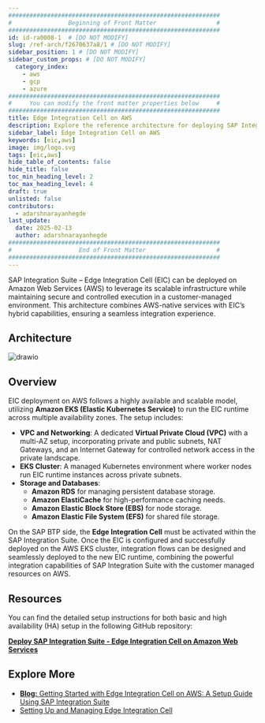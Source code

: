 ```yaml
---
############################################################
#                Beginning of Front Matter                 #
############################################################
id: id-ra0008-1  # [DO NOT MODIFY]
slug: /ref-arch/f2670637a8/1 # [DO NOT MODIFY]
sidebar_position: 1 # [DO NOT MODIFY] 
sidebar_custom_props: # [DO NOT MODIFY]
  category_index: 
    - aws
    - gcp
    - azure
############################################################
#     You can modify the front matter properties below     #
############################################################
title: Edge Integration Cell on AWS
description: Explore the reference architecture for deploying SAP Integration Suite - Edge Integration Cell on AWS. Learn about the required resources, and key considerations for setup and implementation on AWS.
sidebar_label: Edge Integration Cell on AWS
keywords: [eic,aws]
image: img/logo.svg
tags: [eic,aws]
hide_table_of_contents: false
hide_title: false
toc_min_heading_level: 2
toc_max_heading_level: 4
draft: true
unlisted: false
contributors:
  - adarshnarayanhegde
last_update:
  date: 2025-02-13
  author: adarshnarayanhegde
############################################################
#                   End of Front Matter                    #
############################################################
---
```


SAP Integration Suite – Edge Integration Cell (EIC) can be deployed on Amazon Web Services (AWS) to leverage its scalable infrastructure while maintaining secure and controlled execution in a customer-managed environment. This architecture combines AWS-native services with EIC’s hybrid capabilities, ensuring a seamless integration experience.

## Architecture

![drawio](drawio/sap-edge-integration-cell-aws.drawio)

## Overview
EIC deployment on AWS follows a highly available and scalable model, utilizing **Amazon EKS (Elastic Kubernetes Service)** to run the EIC runtime across multiple availability zones. The setup includes:

- **VPC and Networking**: A dedicated **Virtual Private Cloud (VPC)** with a multi-AZ setup, incorporating private and public subnets, NAT Gateways, and an Internet Gateway for controlled network access in the private landscape.
- **EKS Cluster**: A managed Kubernetes environment where worker nodes run EIC runtime instances across private subnets.
- **Storage and Databases**:  
  - **Amazon RDS** for managing persistent database storage.   
  - **Amazon ElastiCache** for high-performance caching needs.  
  - **Amazon Elastic Block Store (EBS)** for node storage.
  - **Amazon Elastic File System (EFS)** for shared file storage. 

On the SAP BTP side, the **Edge Integration Cell** must be activated within the SAP Integration Suite. Once the EIC is configured and successfully deployed on the AWS EKS cluster, integration flows can be designed and seamlessly deployed to the new EIC runtime, combining the powerful integration capabilities of SAP Integration Suite with the customer managed resources on AWS.

## Resources

You can find the detailed setup instructions for both basic and high availability (HA) setup in the following GitHub repository:

[**Deploy SAP Integration Suite - Edge Integration Cell on Amazon Web Services**](https://github.com/SAP-samples/btp-edge-integration-cell-aws)

## Explore More
- [**Blog:** Getting Started with Edge Integration Cell on AWS: A Setup Guide Using SAP Integration Suite](https://community.sap.com/t5/technology-blogs-by-sap/getting-started-with-edge-integration-cell-on-aws-a-setup-guide-using-sap/ba-p/13880982)
- [Setting Up and Managing Edge Integration Cell](https://help.sap.com/docs/integration-suite/sap-integration-suite/setting-up-and-managing-edge-integration-cell)


